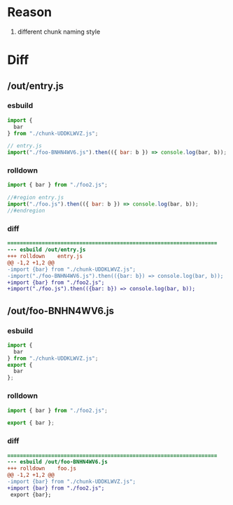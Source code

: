 # Reason
1. different chunk naming style
# Diff
## /out/entry.js
### esbuild
```js
import {
  bar
} from "./chunk-UDDKLWVZ.js";

// entry.js
import("./foo-BNHN4WV6.js").then(({ bar: b }) => console.log(bar, b));
```
### rolldown
```js
import { bar } from "./foo2.js";

//#region entry.js
import("./foo.js").then(({ bar: b }) => console.log(bar, b));
//#endregion

```
### diff
```diff
===================================================================
--- esbuild	/out/entry.js
+++ rolldown	entry.js
@@ -1,2 +1,2 @@
-import {bar} from "./chunk-UDDKLWVZ.js";
-import("./foo-BNHN4WV6.js").then(({bar: b}) => console.log(bar, b));
+import {bar} from "./foo2.js";
+import("./foo.js").then(({bar: b}) => console.log(bar, b));

```
## /out/foo-BNHN4WV6.js
### esbuild
```js
import {
  bar
} from "./chunk-UDDKLWVZ.js";
export {
  bar
};
```
### rolldown
```js
import { bar } from "./foo2.js";

export { bar };
```
### diff
```diff
===================================================================
--- esbuild	/out/foo-BNHN4WV6.js
+++ rolldown	foo.js
@@ -1,2 +1,2 @@
-import {bar} from "./chunk-UDDKLWVZ.js";
+import {bar} from "./foo2.js";
 export {bar};

```